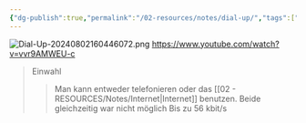 ```yaml
---
{"dg-publish":true,"permalink":"/02-resources/notes/dial-up/","tags":["netzwerk","hardware"]}
---
```


![Dial-Up-20240802160446072.png](/img/user/02%20-%20RESOURCES/Files/Dial-Up-20240802160446072.png)
https://www.youtube.com/watch?v=vvr9AMWEU-c
>Einwahl
>>Man kann entweder telefonieren oder das [[02 - RESOURCES/Notes/Internet\|Internet]] benutzen.
>>Beide gleichzeitig war nicht möglich
>>Bis zu 56 kbit/s